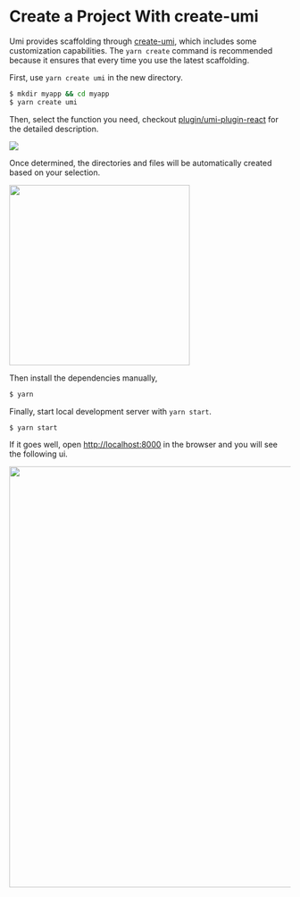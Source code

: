# Create a Project With create-umi

Umi provides scaffolding through [create-umi](https://github.com/umijs/create-umi), which includes some customization capabilities. The `yarn create` command is recommended because it ensures that every time you use the latest scaffolding.

First, use `yarn create umi` in the new directory.

```bash
$ mkdir myapp && cd myapp
$ yarn create umi
```

Then, select the function you need, checkout [plugin/umi-plugin-react](../plugin/umi-plugin-react.html) for the detailed description.

<img src="https://gw.alipayobjects.com/zos/rmsportal/mlEDcowMOSeXwLoukayR.png" />

Once determined, the directories and files will be automatically created based on your selection.

<img src="https://gw.alipayobjects.com/zos/rmsportal/ppRAiFpnZbpwDDuoFdPh.png" width="323" />

Then install the dependencies manually,

```bash
$ yarn
```

Finally, start local development server with `yarn start`.

```bash
$ yarn start
```

If it goes well, open [http://localhost:8000](http://localhost:8000) in the browser and you will see the following ui.

<img src="https://gw.alipayobjects.com/zos/rmsportal/YIFycZRnWWeXBGnSoFoT.png" width="754" />
